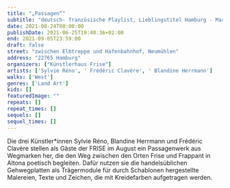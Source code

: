 ```yaml
---
title: "„Passagen“"
subtitle: "deutsch- französische Playlist, Lieblingstitel Hamburg - Marseille u.a."
date: 2021-08-24T00:00:00
publishDate: 2021-06-25T19:40:36+02:00
end: 2021-09-05T23:59:00
draft: false
street: "zwischen Elbtreppe und Hafenbahnhof, Neumühlen"
address: "22765 Hamburg"
organizers: ["Künstlerhaus Frise"]
artists: ['Sylvie Réno', ' Frédéric Clavère', ' Blandine Herrmann']
walks: ['West']
genres: ['Land Art']
kids: []
featuredImage: ""
repeats: []
repeat_times: []
sequels: []
sequel_times: []
---
```


Die drei Künstler\*innen Sylvie Réno, Blandine Herrmann und Frédéric Clavère stellen als Gäste der FRISE im August ein Passagenwerk aus Wegmarken her, die den Weg zwischen den Orten Frise und Frappant in 
Altona poetisch begleiten. Dafür nutzen sie die handelsüblichen Gehwegplatten als Trägermodule für durch Schablonen hergestellte Malereien, Texte und Zeichen, die mit Kreidefarben aufgetragen werden.
